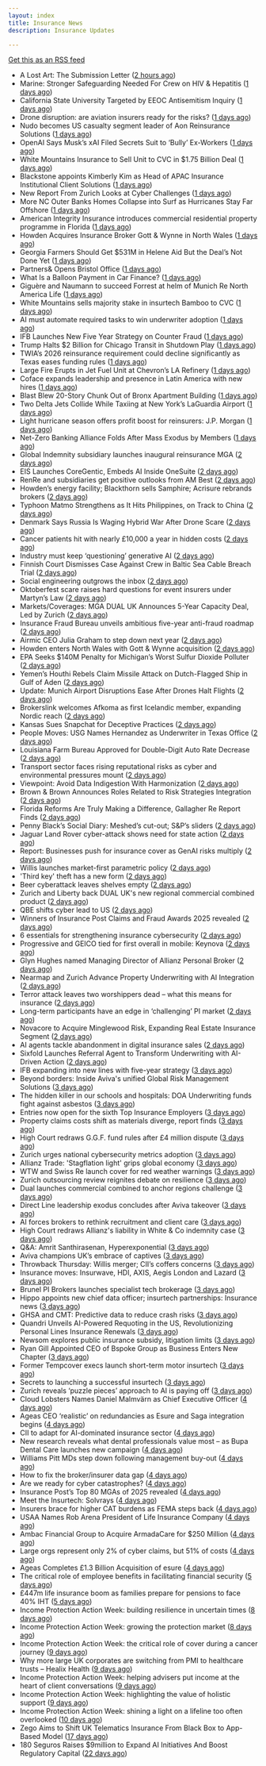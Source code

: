 ```yaml
---
layout: index
title: Insurance News
description: Insurance Updates

---
```


[Get this as an RSS feed](/insurance.rss)

<!-- news_marker starts -->
- A Lost Art: The Submission Letter ([2 hours ago](https://www.insurancejournal.com/blogs/old-republic-surety/2025/10/05/830865.htm))
- Marine: Stronger Safeguarding Needed For Crew on HIV & Hepatitis ([1 days ago](https://insurance-edge.net/2025/10/04/marine-stronger-safeguarding-needed-for-crew-on-hiv-hepatitis/))
- California State University Targeted by EEOC Antisemitism Inquiry ([1 days ago](https://www.insurancejournal.com/news/west/2025/10/03/842541.htm))
- Drone disruption: are aviation insurers ready for the risks? ([1 days ago](https://www.insurancebusinessmag.com/uk/news/breaking-news/drone-disruption-are-aviation-insurers-ready-for-the-risks-551921.aspx))
- Nudo becomes US casualty segment leader of Aon Reinsurance Solutions ([1 days ago](https://www.reinsurancene.ws/nudo-becomes-us-casualty-segment-leader-of-aon-reinsurance-solutions/))
- OpenAI Says Musk’s xAI Filed Secrets Suit to ‘Bully’ Ex-Workers ([1 days ago](https://www.insurancejournal.com/news/national/2025/10/03/842529.htm))
- White Mountains Insurance to Sell Unit to CVC in $1.75 Billion Deal ([1 days ago](https://www.insurancejournal.com/news/national/2025/10/03/842524.htm))
- Blackstone appoints Kimberly Kim as Head of APAC Insurance Institutional Client Solutions ([1 days ago](https://www.reinsurancene.ws/blackstone-appoints-kimberly-kim-as-head-of-apac-insurance-institutional-client-solutions/))
- New Report From Zurich Looks at Cyber Challenges ([1 days ago](https://insurance-edge.net/2025/10/03/new-report-from-zurich-looks-at-cyber-challenges/))
- More NC Outer Banks Homes Collapse into Surf as Hurricanes Stay Far Offshore ([1 days ago](https://www.insurancejournal.com/news/southeast/2025/10/03/842509.htm))
- American Integrity Insurance introduces commercial residential property programme in Florida ([1 days ago](https://www.reinsurancene.ws/american-integrity-insurance-introduces-commercial-residential-property-programme-in-florida/))
- Howden Acquires Insurance Broker Gott & Wynne in North Wales ([1 days ago](https://www.insurancejournal.com/news/international/2025/10/03/842506.htm))
- Georgia Farmers Should Get $531M in Helene Aid But the Deal’s Not Done Yet ([1 days ago](https://www.insurancejournal.com/news/southeast/2025/10/03/842501.htm))
- Partners& Opens Bristol Office ([1 days ago](https://insurance-edge.net/2025/10/03/partners-opens-bristol-office/))
- What Is a Balloon Payment in Car Finance? ([1 days ago](https://insurance-edge.net/2025/10/03/what-is-a-balloon-payment-in-car-finance/))
- Giguère and Naumann to succeed Forrest at helm of Munich Re North America Life ([1 days ago](https://www.reinsurancene.ws/giguere-and-naumann-to-succeed-forrest-at-helm-of-munich-re-north-america-life/))
- White Mountains sells majority stake in insurtech Bamboo to CVC ([1 days ago](https://www.reinsurancene.ws/white-mountains-sells-majority-stake-in-insurtech-bamboo-to-cvc/))
- AI must automate required tasks to win underwriter adoption ([1 days ago](https://www.postonline.co.uk/technology/7959172/ai-must-automate-required-tasks-to-win-underwriter-adoption))
- IFB Launches New Five Year Strategy on Counter Fraud ([1 days ago](https://insurance-edge.net/2025/10/03/ifb-launches-new-five-year-strategy-on-counter-fraud/))
- Trump Halts $2 Billion for Chicago Transit in Shutdown Play ([1 days ago](https://www.insurancejournal.com/news/midwest/2025/10/03/842401.htm))
- TWIA’s 2026 reinsurance requirement could decline significantly as Texas eases funding rules ([1 days ago](https://www.reinsurancene.ws/twias-2026-reinsurance-requirement-could-decline-significantly-as-texas-eases-funding-rules/))
- Large Fire Erupts in Jet Fuel Unit at Chevron’s LA Refinery ([1 days ago](https://www.insurancejournal.com/news/west/2025/10/03/842398.htm))
- Coface expands leadership and presence in Latin America with new hires ([1 days ago](https://www.reinsurancene.ws/coface-expands-leadership-and-presence-in-latin-america-with-new-hires/))
- Blast Blew 20-Story Chunk Out of Bronx Apartment Building ([1 days ago](https://www.insurancejournal.com/news/east/2025/10/03/842385.htm))
- Two Delta Jets Collide While Taxiing at New York’s LaGuardia Airport ([1 days ago](https://www.insurancejournal.com/news/east/2025/10/03/842373.htm))
- Light hurricane season offers profit boost for reinsurers: J.P. Morgan ([1 days ago](https://www.reinsurancene.ws/light-hurricane-season-offers-profit-boost-for-reinsurers-j-p-morgan/))
- Net-Zero Banking Alliance Folds After Mass Exodus by Members ([1 days ago](https://www.insurancejournal.com/news/international/2025/10/03/842370.htm))
- Global Indemnity subsidiary launches inaugural reinsurance MGA ([2 days ago](https://www.reinsurancene.ws/global-indemnity-subsidiary-launches-inaugural-reinsurance-mga/))
- EIS Launches CoreGentic, Embeds AI Inside OneSuite ([2 days ago](https://insurance-edge.net/2025/10/03/eis-launches-coregentic-embeds-ai-inside-onesuite/))
- RenRe and subsidiaries get positive outlooks from AM Best ([2 days ago](https://www.reinsurancene.ws/renre-and-subsidiaries-get-positive-outlooks-from-am-best/))
- Howden’s energy facility; Blackthorn sells Samphire; Acrisure rebrands brokers ([2 days ago](https://www.postonline.co.uk/news/7959167/howden%E2%80%99s-energy-facility-blackthorn-sells-samphire-acrisure-rebrands-brokers))
- Typhoon Matmo Strengthens as It Hits Philippines, on Track to China ([2 days ago](https://www.insurancejournal.com/news/international/2025/10/03/842365.htm))
- Denmark Says Russia Is Waging Hybrid War After Drone Scare ([2 days ago](https://www.insurancejournal.com/news/international/2025/10/03/842361.htm))
- Cancer patients hit with nearly £10,000 a year in hidden costs ([2 days ago](https://ifamagazine.com/cancer-patients-hit-with-nearly-10000-a-year-in-hidden-costs/))
- Industry must keep ‘questioning’ generative AI ([2 days ago](https://www.postonline.co.uk/news/7959165/industry-must-keep-%E2%80%98questioning%E2%80%99-generative-ai))
- Finnish Court Dismisses Case Against Crew in Baltic Sea Cable Breach Trial ([2 days ago](https://www.insurancejournal.com/news/international/2025/10/03/842354.htm))
- Social engineering outgrows the inbox ([2 days ago](https://www.insurancebusinessmag.com/uk/news/cyber/social-engineering-outgrows-the-inbox-551287.aspx))
- Oktoberfest scare raises hard questions for event insurers under Martyn’s Law ([2 days ago](https://www.insurancebusinessmag.com/uk/news/breaking-news/oktoberfest-scare-raises-hard-questions-for-event-insurers-under-martyns-law-551876.aspx))
- Markets/Coverages: MGA DUAL UK Announces 5-Year Capacity Deal, Led by Zurich ([2 days ago](https://www.insurancejournal.com/news/international/2025/10/03/842351.htm))
- Insurance Fraud Bureau unveils ambitious five-year anti-fraud roadmap ([2 days ago](https://www.insurancebusinessmag.com/uk/news/breaking-news/insurance-fraud-bureau-unveils-ambitious-fiveyear-antifraud-roadmap-551868.aspx))
- Airmic CEO Julia Graham to step down next year ([2 days ago](https://www.postonline.co.uk/risk-management/7959169/airmic-ceo-julia-graham-to-step-down-next-year))
- Howden enters North Wales with Gott & Wynne acquisition ([2 days ago](https://www.insurancebusinessmag.com/uk/news/mergers-acquisitions/howden-enters-north-wales-with-gott-and-wynne-acquisition-551866.aspx))
- EPA Seeks $140M Penalty for Michigan’s Worst Sulfur Dioxide Polluter ([2 days ago](https://www.insurancejournal.com/news/midwest/2025/10/03/842281.htm))
- Yemen’s Houthi Rebels Claim Missile Attack on Dutch-Flagged Ship in Gulf of Aden ([2 days ago](https://www.insurancejournal.com/news/international/2025/10/03/842347.htm))
- Update: Munich Airport Disruptions Ease After Drones Halt Flights ([2 days ago](https://www.insurancejournal.com/news/international/2025/10/03/842338.htm))
- Brokerslink welcomes Afkoma as first Icelandic member, expanding Nordic reach ([2 days ago](https://www.insurancebusinessmag.com/uk/news/breaking-news/brokerslink-welcomes-afkoma-as-first-icelandic-member-expanding-nordic-reach-551859.aspx))
- Kansas Sues Snapchat for Deceptive Practices ([2 days ago](https://www.insurancejournal.com/news/midwest/2025/10/03/842278.htm))
- People Moves: USG Names Hernandez as Underwriter in Texas Office ([2 days ago](https://www.insurancejournal.com/news/southcentral/2025/10/03/842266.htm))
- Louisiana Farm Bureau Approved for Double-Digit Auto Rate Decrease ([2 days ago](https://www.insurancejournal.com/news/southcentral/2025/10/03/842270.htm))
- Transport sector faces rising reputational risks as cyber and environmental pressures mount ([2 days ago](https://www.insurancebusinessmag.com/uk/news/breaking-news/transport-sector-faces-rising-reputational-risks-as-cyber-and-environmental-pressures-mount-551842.aspx))
- Viewpoint: Avoid Data Indigestion With Harmonization ([2 days ago](https://www.insurancejournal.com/news/national/2025/10/03/840469.htm))
- Brown & Brown Announces Roles Related to Risk Strategies Integration ([2 days ago](https://www.insurancejournal.com/news/national/2025/10/03/842297.htm))
- Florida Reforms Are Truly Making a Difference, Gallagher Re Report Finds ([2 days ago](https://www.insurancejournal.com/news/southeast/2025/10/03/842330.htm))
- Penny Black’s Social Diary: Meshed’s cut-out; S&P’s sliders ([2 days ago](https://www.postonline.co.uk/people/7958967/penny-black%E2%80%99s-social-diary-meshed%E2%80%99s-cut-out-sp%E2%80%99s-sliders))
- Jaguar Land Rover cyber-attack shows need for state action ([2 days ago](https://www.postonline.co.uk/commercial/7959136/jaguar-land-rover-cyber-attack-shows-need-for-state-action))
- Report: Businesses push for insurance cover as GenAI risks multiply ([2 days ago](https://www.insurancebusinessmag.com/uk/news/technology/report-businesses-push-for-insurance-cover-as-genai-risks-multiply-551820.aspx))
- Willis launches market-first parametric policy ([2 days ago](https://www.insurancebusinessmag.com/uk/news/catastrophe/willis-launches-marketfirst-parametric-policy-551819.aspx))
- 'Third key' theft has a new form ([2 days ago](https://www.insurancebusinessmag.com/uk/news/auto-motor/third-key-theft-has-a-new-form-551818.aspx))
- Beer cyberattack leaves shelves empty ([2 days ago](https://www.insurancebusinessmag.com/uk/news/cyber/beer-cyberattack-leaves-shelves-empty-551817.aspx))
- Zurich and Liberty back DUAL UK's new regional commercial combined product ([2 days ago](https://www.insurancebusinessmag.com/uk/news/breaking-news/zurich-and-liberty-back-dual-uks-new-regional-commercial-combined-product-551812.aspx))
- QBE shifts cyber lead to US ([2 days ago](https://www.insurancebusinessmag.com/uk/news/cyber/qbe-shifts-cyber-lead-to-us-551807.aspx))
- Winners of Insurance Post Claims and Fraud Awards 2025 revealed ([2 days ago](https://www.postonline.co.uk/claims/7959102/winners-of-insurance-post-claims-and-fraud-awards-2025-revealed))
- 6 essentials for strengthening insurance cybersecurity ([2 days ago](https://www.dig-in.com/opinion/6-essentials-for-strengthening-insurance-cybersecurity))
- Progressive and GEICO tied for first overall in mobile: Keynova ([2 days ago](https://www.dig-in.com/news/progressive-geico-tied-for-first-overall-in-mobile-keynova))
- Glyn Hughes named Managing Director of Allianz Personal Broker ([2 days ago](https://www.insurtechinsights.com/glyn-hughes-named-managing-director-of-allianz-personal-broker/))
- Nearmap and Zurich Advance Property Underwriting with AI Integration ([2 days ago](https://www.insurtechinsights.com/nearmap-and-zurich-advance-property-underwriting-with-ai-integration/))
- Terror attack leaves two worshippers dead – what this means for insurance ([2 days ago](https://www.insurancebusinessmag.com/uk/news/breaking-news/terror-attack-leaves-two-worshippers-dead--what-this-means-for-insurance-551771.aspx))
- Long-term participants have an edge in ‘challenging’ PI market ([2 days ago](https://www.postonline.co.uk/commercial/7959162/long-term-participants-have-an-edge-in-%E2%80%98challenging%E2%80%99-pi-market))
- Novacore to Acquire Minglewood Risk, Expanding Real Estate Insurance Segment ([2 days ago](https://www.insurtechinsights.com/novacore-to-acquire-minglewood-risk-expanding-real-estate-insurance-segment/))
- AI agents tackle abandonment in digital insurance sales ([2 days ago](https://www.postonline.co.uk/technology/7959134/ai-agents-tackle-abandonment-in-digital-insurance-sales))
- Sixfold Launches Referral Agent to Transform Underwriting with AI-Driven Action ([2 days ago](https://www.insurtechinsights.com/sixfold-launches-referral-agent-to-transform-underwriting-with-ai-driven-action/))
- IFB expanding into new lines with five-year strategy ([3 days ago](https://www.postonline.co.uk/news/7959109/ifb-to-delve-into-new-lines-with-new-five-year-strategy))
- Beyond borders: Inside Aviva's unified Global Risk Management Solutions ([3 days ago](https://www.insurancebusinessmag.com/uk/news/breaking-news/beyond-borders-inside-avivas-unified-global-risk-management-solutions-550526.aspx))
- The hidden killer in our schools and hospitals: DOA Underwriting funds fight against asbestos ([3 days ago](https://www.insurancebusinessmag.com/uk/news/non-profits/the-hidden-killer-in-our-schools-and-hospitals-doa-underwriting-funds-fight-against-asbestos-551730.aspx))
- Entries now open for the sixth Top Insurance Employers ([3 days ago](https://www.insurancebusinessmag.com/uk/news/breaking-news/entries-now-open-for-the-sixth-top-insurance-employers-551729.aspx))
- Property claims costs shift as materials diverge, report finds ([3 days ago](https://www.insurancebusinessmag.com/uk/news/property-insurance/property-claims-costs-shift-as-materials-diverge-report-finds-551728.aspx))
- High Court redraws G.G.F. fund rules after £4 million dispute ([3 days ago](https://www.insurancebusinessmag.com/uk/news/claims/high-court-redraws-g-g-f--fund-rules-after-4-million-dispute-551727.aspx))
- Zurich urges national cybersecurity metrics adoption ([3 days ago](https://www.insurancebusinessmag.com/uk/news/cyber/zurich-urges-national-cybersecurity-metrics-adoption-551721.aspx))
- Allianz Trade: 'Stagflation light' grips global economy ([3 days ago](https://www.insurancebusinessmag.com/uk/news/breaking-news/allianz-trade-stagflation-light-grips-global-economy-551716.aspx))
- WTW and Swiss Re launch cover for red weather warnings ([3 days ago](https://www.postonline.co.uk/commercial/7959161/wtw-and-swiss-re-launch-cover-for-red-weather-warnings))
- Zurich outsourcing review reignites debate on resilience ([3 days ago](https://www.insurancebusinessmag.com/uk/news/breaking-news/zurich-outsourcing-review-reignites-debate-on-resilience-551713.aspx))
- Dual launches commercial combined to anchor regions challenge ([3 days ago](https://www.postonline.co.uk/commercial/7959111/dual-launches-commercial-combined-to-anchor-regions-challenge))
- Direct Line leadership exodus concludes after Aviva takeover ([3 days ago](https://www.postonline.co.uk/news/7959157/direct-line-leadership-exodus-concludes-after-aviva-takeover))
- AI forces brokers to rethink recruitment and client care ([3 days ago](https://www.postonline.co.uk/broker/7959153/ai-forces-brokers-to-rethink-recruitment-and-client-care))
- High Court redraws Allianz's liability in White & Co indemnity case ([3 days ago](https://www.insurancebusinessmag.com/uk/news/professional-liability/high-court-redraws-allianzs-liability-in-white-and-co-indemnity-case-551683.aspx))
- Q&A: Amrit Santhirasenan, Hyperexponential ([3 days ago](https://www.postonline.co.uk/technology/7958143/qa-amrit-santhirasenan-hyperexponential))
- Aviva champions UK’s embrace of captives ([3 days ago](https://www.postonline.co.uk/commercial/7959147/aviva-champions-uk%E2%80%99s-embrace-of-captives))
- Throwback Thursday: Willis merger; CII’s coffers concerns ([3 days ago](https://www.postonline.co.uk/people/7956770/throwback-thursday-willis-merger-cii%E2%80%99s-coffers-concerns))
- Insurance moves: Insurwave, HDI, AXIS, Aegis London and Lazard ([3 days ago](https://www.insurancebusinessmag.com/uk/news/breaking-news/insurance-moves-insurwave-hdi-axis-aegis-london-and-lazard-551676.aspx))
- Brunel PI Brokers launches specialist tech brokerage ([3 days ago](https://www.insurancebusinessmag.com/uk/news/technology/brunel-pi-brokers-launches-specialist-tech-brokerage-551673.aspx))
- Hippo appoints new chief data officer; insurtech partnerships: Insurance news ([3 days ago](https://www.dig-in.com/news/hippo-appoints-new-chief-data-officer-insurance-news))
- GHSA and CMT: Predictive data to reduce crash risks ([3 days ago](https://www.dig-in.com/news/ghsa-and-cmt-predictive-data-to-reduce-crash-risks))
- Quandri Unveils AI-Powered Requoting in the US, Revolutionizing Personal Lines Insurance Renewals ([3 days ago](https://www.insurtechinsights.com/quandri-unveils-ai-powered-requoting-in-the-us-revolutionizing-personal-lines-insurance-renewals/))
- Newsom explores public insurance subsidy, litigation limits ([3 days ago](https://www.dig-in.com/news/newsom-explores-public-insurance-subsidy-litigation-limits))
- Ryan Gill Appointed CEO of Bspoke Group as Business Enters New Chapter ([3 days ago](https://www.insurtechinsights.com/ryan-gill-appointed-ceo-of-bspoke-group-as-business-enters-new-chapter/))
- Former Tempcover execs launch short-term motor insurtech ([3 days ago](https://www.postonline.co.uk/personal/7959152/former-tempcover-execs-launch-short-term-motor-insurtech))
- Secrets to launching a successful insurtech ([3 days ago](https://www.dig-in.com/podcast/secrets-to-launching-a-successful-insurtech))
- Zurich reveals ‘puzzle pieces’ approach to AI is paying off ([3 days ago](https://www.postonline.co.uk/technology/7959150/zurich-reveals-%E2%80%98puzzle-pieces%E2%80%99-approach-to-ai-is-paying-off))
- Cloud Lobsters Names Daniel Malmvärn as Chief Executive Officer ([4 days ago](https://www.insurtechinsights.com/cloud-lobsters-names-daniel-malmvarn-as-chief-executive-officer/))
- Ageas CEO ‘realistic’ on redundancies as Esure and Saga integration begins ([4 days ago](https://www.postonline.co.uk/personal/7959149/ageas-ceo-%E2%80%98realistic%E2%80%99-on-redundancies-as-esure-and-saga-integration-begins))
- CII to adapt for AI-dominated insurance sector ([4 days ago](https://www.postonline.co.uk/news/7959148/cii-to-adapt-for-ai-dominated-insurance-sector))
- New research reveals what dental professionals value most – as Bupa Dental Care launches new campaign ([4 days ago](https://ifamagazine.com/new-research-reveals-what-dental-professionals-value-most-as-bupa-dental-care-launches-new-campaign/))
- Williams Pitt MDs step down following management buy-out ([4 days ago](https://www.postonline.co.uk/people/7959125/williams-pitt-mds-step-down-following-management-buy-out))
- How to fix the broker/insurer data gap ([4 days ago](https://www.postonline.co.uk/technology/7958263/how-to-fix-the-brokerinsurer-data-gap))
- Are we ready for cyber catastrophes? ([4 days ago](https://www.postonline.co.uk/commercial/7959014/are-we-ready-for-cyber-catastrophes))
- Insurance Post’s Top 80 MGAs of 2025 revealed ([4 days ago](https://www.postonline.co.uk/news/7958877/insurance-post%E2%80%99s-top-80-mgas-of-2025-revealed))
- Meet the Insurtech: Solvrays ([4 days ago](https://www.dig-in.com/news/meet-the-insurtech-solvrays))
- Insurers brace for higher CAT burdens as FEMA steps back ([4 days ago](https://www.dig-in.com/opinion/insurers-brace-for-higher-cat-burdens-as-fema-steps-back))
- USAA Names Rob Arena President of Life Insurance Company ([4 days ago](https://www.insurtechinsights.com/usaa-names-rob-arena-president-of-life-insurance-company/))
- Ambac Financial Group to Acquire ArmadaCare for $250 Million ([4 days ago](https://www.insurtechinsights.com/ambac-financial-group-to-acquire-armadacare-for-250-million/))
- Large orgs represent only 2% of cyber claims, but 51% of costs ([4 days ago](https://www.dig-in.com/news/large-orgs-are-only-2-of-cyber-claims-but-51-of-costs))
- Ageas Completes £1.3 Billion Acquisition of esure ([4 days ago](https://www.insurtechinsights.com/ageas-completes-1-3-billion-acquisition-of-esure/))
- The critical role of employee benefits in facilitating financial security ([5 days ago](https://www.dig-in.com/opinion/the-critical-role-of-employee-benefits-in-facilitating-financial-security))
- £447m life insurance boom as families prepare for pensions to face 40% IHT ([5 days ago](https://ifamagazine.com/447m-life-insurance-boom-as-families-prepare-for-pensions-to-face-40-iht/))
- Income Protection Action Week: building resilience in uncertain times ([8 days ago](https://ifamagazine.com/income-protection-action-week-building-resilience-in-uncertain-times/))
- Income Protection Action Week: growing the protection market ([8 days ago](https://ifamagazine.com/income-protection-action-week-growing-the-protection-market/))
- Income Protection Action Week: the critical role of cover during a cancer journey ([9 days ago](https://ifamagazine.com/income-protection-action-week-the-critical-role-of-cover-during-a-cancer-journey/))
- Why more large UK corporates are switching from PMI to healthcare trusts – Healix Health ([9 days ago](https://ifamagazine.com/why-more-large-uk-corporates-are-switching-from-pmi-to-healthcare-trusts-healix-health/))
- Income Protection Action Week: helping advisers put income at the heart of client conversations ([9 days ago](https://ifamagazine.com/income-protection-action-week-helping-advisers-put-income-at-the-heart-of-client-conversations/))
- Income Protection Action Week: highlighting the value of holistic support ([9 days ago](https://ifamagazine.com/income-protection-action-week-highlighting-the-value-of-holistic-support-as-day-four-draws-to-a-close/))
- Income Protection Action Week: shining a light on a lifeline too often overlooked ([10 days ago](https://ifamagazine.com/income-protection-action-week-shining-a-light-on-a-lifeline-too-often-overlooked/))
- Zego Aims to Shift UK Telematics Insurance From Black Box to App-Based Model ([17 days ago](https://thefintechtimes.com/zego-aims-to-shift-uk-telematics-insurance-from-black-box-to-app-based-model/))
- 180 Seguros Raises $9million to Expand AI Initiatives And Boost Regulatory Capital ([22 days ago](https://thefintechtimes.com/180-seguros-raises-9m-to-expand-ai-initiatives-and-boost-regulatory-capital/))

<!-- news_marker ends -->